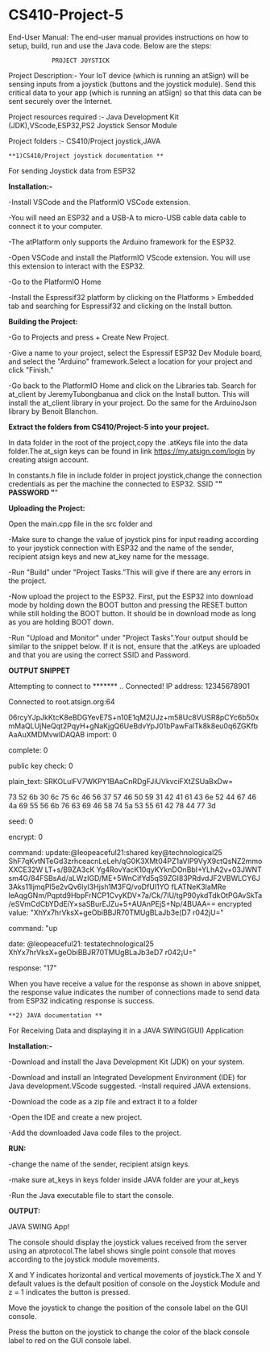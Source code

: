 # CS410-Project-5
End-User Manual:
The end-user manual provides instructions on how to setup, build, run and use the Java code. Below are the steps:

				PROJECT JOYSTICK
                    
Project Description:- 
Your IoT device (which is running an atSign) will be sensing inputs from a joystick (buttons and the joystick module). 
Send this critical data to your app (which is running an atSign) so that this data can be sent securely over the Internet. 

Project resources required :-
Java Development Kit (JDK),VScode,ESP32,PS2 Joystick Sensor Module

Project folders :-
CS410/Project joystick,JAVA


 
	**1)CS410/Project joystick documentation **
  
  For sending Joystick data from ESP32

**Installation:-**

-Install VSCode and the PlatformIO VSCode extension.

-You will need an ESP32 and a USB-A to micro-USB cable data cable to connect it to your computer.

-The atPlatform only supports the Arduino framework for the ESP32.

-Open VSCode and install the PlatformIO VScode extension. You will use this extension to interact with the ESP32.

-Go to the PlatformIO Home 

-Install the Espressif32 platform by clicking on the Platforms > Embedded tab and searching for Espressif32 and clicking on the Install button.


**Building the Project:**

 -Go to Projects and press + Create New Project. 
 
 -Give a name to your project, select the Espressif ESP32 Dev Module board, and select the "Arduino" framework.Select a location for your project and click "Finish."
 
 -Go back to the PlatformIO Home and click on the Libraries tab. Search for at_client by JeremyTubongbanua and click on the Install button. This will install the at_client library in your project. Do the same for the ArduinoJson library by Benoit Blanchon.

**Extract the folders from CS410/Project-5 into your project.**

In data folder in the root of the project,copy the .atKeys file into the data folder.The at_sign keys can be found in link https://my.atsign.com/login by creating atsign account.

In constants.h file in include folder in project joystick,change the connection credentials as per the machine the connected to ESP32.
SSID "******"
PASSWORD "******"


**Uploading the Project:**

Open the main.cpp file in the src folder and 

-Make sure to change the value of joystick pins for input reading according to your joystick connection with ESP32 and the name of the sender, recipient atsign keys and new at_key name for the message.

-Run "Build" under "Project Tasks.”This will give if there are any errors in the project.

-Now upload the project to the ESP32. First, put the ESP32 into download mode by holding down the BOOT button and pressing the RESET button while still holding the BOOT button. It should be in download mode as long as you are holding BOOT down. 

-Run "Upload and Monitor" under "Project Tasks”.Your output should be similar to the snippet below. If it is not, ensure that the .atKeys are uploaded and that you are using the correct SSID and Password.


**OUTPUT SNIPPET**

Attempting to connect to *******
..
Connected!
IP address: 12345678901

Connected to root.atsign.org:64

 06rcyYJpJkKtcK8eBDGYevE7S+n10E1qM2UJz+m58Uc8VUSR8pCYc6b50xmMaQLUjNeQqt2PqyH+gNaKjgQ6UeBdvYpJ01bPawFalTk8k8eu0q6ZGKfbAaAuXMDMvwIDAQAB import: 0
 
complete: 0

public key check: 0

plain_text: SRKOLulFV7WKPY1BAaCnRDgFJiUVkvciFXtZSUaBxDw=

73 52 6b 30 6c 75 6c 46 56 37 57 46 50 59 31 42 41 61 43 6e 52 44 67 46 4a 69 55 56 6b 76 63 69 46 58 74 5a 53 55 61 42 78 44 77 3d

seed: 0

encrypt: 0

command: update:@leopeaceful21:shared key@technological25 ShF7qKvtNTeGd3zrhceacnLeLeh/qG0K3XMt04PZ1aVIP9VyX9ctQsNZ2mmoXXCE32W
LT+s/B9ZA3cK Yg4RovYacK10qyKYknDOnBbI+YLhA2v+03JWNT sm4G/84FSBsAd/aLWzIGD/ME+5WnCifYd5qS9ZGI83PRdvdJF2VBWLCY6J3Aks11ljmqPI5e2vQv6lyI3Hjsh1M3FQ/voDfUI1YO fLATNeK3IaMRe leAqgGNm/Pqptd9HbpFrNCP1CvyKDV×7a/Ck/7IU/tgP90ykdTdkOtPGAvSkTa/eSVmCdCbYDdEiY×saSBurEJZu+5+AUAnPEjS+Np/4BUAA== encrypted value: "XhYx7hrVksX+geObiBBJR70TMUgBLaJb3e(D7 r042jU="

command: "up

date: @leopeaceful21: testatechnological25 XhYx7hrVksX+geObiBBJR70TMUgBLaJb3eD7 r042¡U=" 


response: "17"


When you have receive a value for the response as shown in above snippet, the response value indicates the number of connections made to send data from ESP32 indicating response is success.






	**2) JAVA documentation **


For Receiving Data and displaying it in a JAVA SWING(GUI) Application

**Installation:-**


-Download and install the Java Development Kit (JDK) on your system.

-Download and install an Integrated Development Environment (IDE) for Java development.VScode suggested. -Install required JAVA extensions.

-Download the code as a zip file and extract it to a folder

-Open the IDE and create a new project.

-Add the downloaded Java code files to the project.

**RUN:**

-change the name of the sender, recipient atsign keys.

-make sure at_keys in keys folder inside JAVA folder are your at_keys

-Run the Java executable file to start the console.




**OUTPUT:**

JAVA SWING App!



The console should display the joystick values received from the server using an atprotocol.The label shows single point console that moves according to the joystick module movements.

X and Y indicates horizontal and vertical movements of joystick.The X and Y default values is the default position of console on the Joystick Module and z = 1 indicates the button is pressed.

Move the joystick to change the position of the console label on the GUI console.

Press the button on the joystick to change the color of the black console label to red on the GUI console label.
 


